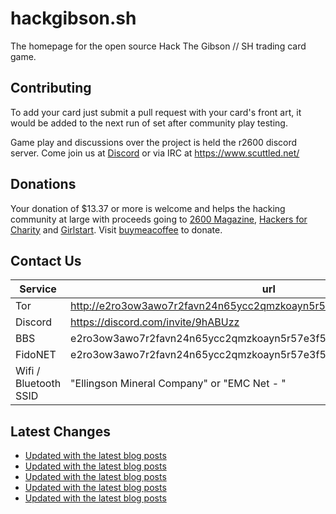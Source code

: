 # hackgibson.sh
The homepage for the open source Hack The Gibson // SH trading card game.


## Contributing

To add your card just submit a pull request with your card's front art, it would be added to the next run of set after community play testing.

Game play and discussions over the project is held the r2600 discord server. Come join us at [Discord](https://discord.com/invite/9hABUzz) or via IRC at https://www.scuttled.net/


## Donations

Your donation of $13.37 or more is welcome and helps the hacking community at large with proceeds going to [2600 Magazine](https://2600.com/), [Hackers for Charity](https://hackersforcharity.org) and [Girlstart](https://girlstart.org).  Visit [buymeacoffee](https://www.buymeacoffee.com/hackgibson.sh) to donate.


## Contact Us

Service | url
-|-
Tor | http://e2ro3ow3awo7r2favn24n65ycc2qmzkoayn5r57e3f56nvjwdcgg32ad.onion
Discord | https://discord.com/invite/9hABUzz
BBS | e2ro3ow3awo7r2favn24n65ycc2qmzkoayn5r57e3f56nvjwdcgg32ad.onion:23
FidoNET | e2ro3ow3awo7r2favn24n65ycc2qmzkoayn5r57e3f56nvjwdcgg32ad.onion:24554
Wifi / Bluetooth SSID | "Ellingson Mineral Company" or "EMC Net - <fidonet address>"

## Latest Changes
<!-- BLOG-POST-LIST:START -->
- [Updated with the latest blog posts](https://github.com/DFW2600/hackgibson.sh/commit/4ae8d915db9d0b45648cddc30efea6857b9466de)
- [Updated with the latest blog posts](https://github.com/DFW2600/hackgibson.sh/commit/c25c34bb04eeaf9b1320bf932f4d44312cbfdbf1)
- [Updated with the latest blog posts](https://github.com/DFW2600/hackgibson.sh/commit/2d8656fe41a0ad20930abfaf32ea66b367b2f76e)
- [Updated with the latest blog posts](https://github.com/DFW2600/hackgibson.sh/commit/68075f3d9962587f603e22d4ce5088018596916b)
- [Updated with the latest blog posts](https://github.com/DFW2600/hackgibson.sh/commit/0362a2ee4e63f92a151d4316fecdaa692a7588f7)
<!-- BLOG-POST-LIST:END -->
